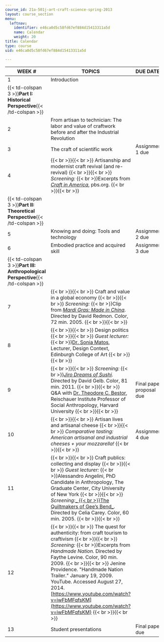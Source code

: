 ```yaml
---
course_id: 21a-501j-art-craft-science-spring-2013
layout: course_section
menu:
  leftnav:
    identifier: e46ca0d5c58fd67ef884d15413311a5d
    name: Calendar
    weight: 20
title: Calendar
type: course
uid: e46ca0d5c58fd67ef884d15413311a5d

---
```


| WEEK # | TOPICS | DUE DATES |
| --- | --- | --- |
| 1 | Introduction | &nbsp; |
| {{< td-colspan 3 >}}**Part I: Historical Perspective**{{< /td-colspan >}} |||
| 2 | From artisan to technician: The labor and value of craftwork before and after the Industrial Revolution | &nbsp; |
| 3 | The craft of scientific work | Assignment 1 due |
| 4 |  {{< br >}}{{< br >}} Artisanship and modernist craft revival (and re-revival) {{< br >}}{{< br >}} _Screening:_  {{< br >}}Excerpts from [_Craft in America_](http://www.pbs.org/craftinamerica/tv_series.php), pbs.org. {{< br >}}{{< br >}}  | &nbsp; |
| {{< td-colspan 3 >}}**Part II: Theoretical** **Perspective**{{< /td-colspan >}} |||
| 5 | Knowing and doing: Tools and technology | Assignment 2 due |
| 6 | Embodied practice and acquired skill | Assignment 3 due |
| {{< td-colspan 3 >}}**Part III: Anthropological** **Perspective**{{< /td-colspan >}} |||
| 7 |  {{< br >}}{{< br >}} Craft and value in a global economy {{< br >}}{{< br >}} _Screening:_  {{< br >}}Clip from [_Mardi Gras: Made in China_](http://carnivalesquefilms.com/films/mardigras/). Directed by David Redmon. Color, 72 min. 2005. {{< br >}}{{< br >}}  | &nbsp; |
| 8 |  {{< br >}}{{< br >}} Design politics {{< br >}}{{< br >}} _Guest lecturer:_  {{< br >}}[Dr. Sonia Matos](https://www.eca.ed.ac.uk/profile/dr-sonia-matos), Lecturer, Design Context, Edinburgh College of Art {{< br >}}{{< br >}}  | &nbsp; |
| 9 |  {{< br >}}{{< br >}} _Screening:_  {{< br >}}[_Jiro Dreams of Sushi_](http://www.imdb.com/title/tt1772925/). Directed by David Gelb. Color, 81 min. 2011. {{< br >}}{{< br >}} Q&A with [Dr. Theodore C. Bestor](http://www.people.fas.harvard.edu/~bestor/), Reischauer Institute Professor of Social Anthropology, Harvard University {{< br >}}{{< br >}}  | Final paper proposal due |
| 10 |  {{< br >}}{{< br >}} Artisan lives and artisanal cheese {{< br >}}{{< br >}} _Comparative tasting: American artisanal and industrial cheeses + your mozzarella!_ {{< br >}}{{< br >}}  | Assignment 4 due |
| 11 |  {{< br >}}{{< br >}} Craft publics: collecting and display {{< br >}}{{< br >}} _Guest lecturer:_  {{< br >}}Alessandro Angelini, PhD Candidate in Anthropology, The Graduate Center, City University of New York {{< br >}}{{< br >}} _Screening:_[_  {{< br >}}The Quiltmakers of Gee’s Bend_](http://www.aptv.org/docs/detail.asp?DocID=11). Directed by Celia Carey. Color, 60 min. 2005. {{< br >}}{{< br >}}  | &nbsp; |
| 12 |  {{< br >}}{{< br >}} The quest for authenticity: from craft tourism to craftivism {{< br >}}{{< br >}} _Screening:_  {{< br >}}Excerpts from _Handmade Nation._ Directed by Faythe Levine. Color, 90 min. 2009. {{< br >}}{{< br >}} Jenine Providence. "Handmade Nation Trailer." January 19, 2009. YouTube. Accessed August 27, 2014. [https://www.youtube.com/watch?v=iwFbMFqfsKM](https://www.youtube.com/watch?v=iwFbMFqfsKM) {{< br >}}{{< br >}}  | &nbsp; |
| 13 | Student presentations | Final paper due